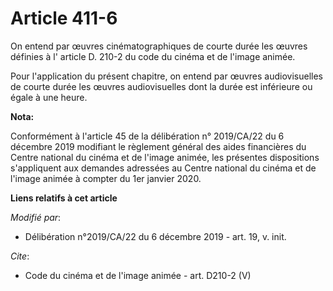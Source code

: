 # Article 411-6

On entend par œuvres cinématographiques de courte durée les œuvres définies à l' article D. 210-2 du code du cinéma et de
l'image animée.

Pour l'application du présent chapitre, on entend par œuvres audiovisuelles de courte durée les œuvres audiovisuelles dont la
durée est inférieure ou égale à une heure.

**Nota:**

Conformément à l'article 45 de la délibération n° 2019/CA/22 du 6 décembre 2019 modifiant le règlement général des aides
financières du Centre national du cinéma et de l'image animée, les présentes dispositions s'appliquent aux demandes adressées
au Centre national du cinéma et de l'image animée à compter du 1er janvier 2020.

**Liens relatifs à cet article**

_Modifié par_:

  - Délibération n°2019/CA/22 du 6 décembre 2019 - art. 19, v. init.

_Cite_:

  - Code du cinéma et de l'image animée - art. D210-2 (V)
